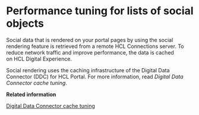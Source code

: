 # Performance tuning for lists of social objects

Social data that is rendered on your portal pages by using the social rendering feature is retrieved from a remote HCL Connections server. To reduce network traffic and improve performance, the data is cached on HCL Digital Experience.

Social rendering uses the caching infrastructure of the Digital Data Connector \(DDC\) for HCL Portal. For more information, read *Digital Data Connector cache tuning*.


**Related information**  


[Digital Data Connector cache tuning](../social/plrf_cach_tune.md)

